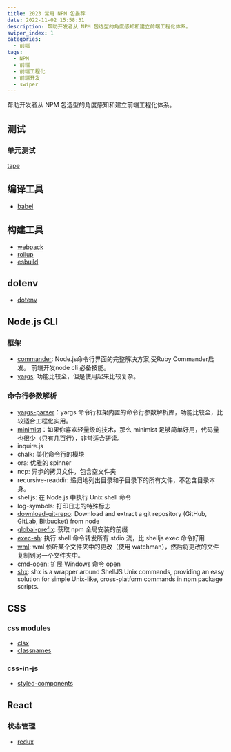 ```yaml
---
title: 2023 常用 NPM 包推荐
date: 2022-11-02 15:58:31
description: 帮助开发者从 NPM 包选型的角度感知和建立前端工程化体系。
swiper_index: 1
categories:
  - 前端
tags:
  - NPM
  - 前端
  - 前端工程化
  - 前端开发
  - swiper
---
```


帮助开发者从 NPM 包选型的角度感知和建立前端工程化体系。

<ins class="adsbygoogle" style="display:block; text-align:center;"  data-ad-layout="in-article" data-ad-format="fluid" data-ad-client="ca-pub-7962287588031867" data-ad-slot="2542544532"></ins><script> (adsbygoogle = window.adsbygoogle || []).push({});</script>

## 测试

### 单元测试

[tape][tape]

## 编译工具

- [babel][babel]

## 构建工具

- [webpack][webpack]
- [rollup][rollup]
- [esbuild][esbuild]

## dotenv

- [dotenv][dotenv]

##  Node.js CLI

### 框架

- [commander][commander]: Node.js命令行界面的完整解决方案,受Ruby Commander启发。 前端开发node cli 必备技能。
- [yargs][yargs]: 功能比较全，但是使用起来比较复杂。

### 命令行参数解析

- [yargs-parser][yargs-parser]：yargs 命令行框架内置的命令行参数解析库，功能比较全，比较适合工程化实用。
- [minimist][minimist]：如果你喜欢轻量级的技术，那么 minimist 足够简单好用，代码量也很少（只有几百行），非常适合研读。
- inquire.js
- chalk: 美化命令行的模块
- ora: 优雅的 spinner
- ncp: 异步的拷贝文件，包含空文件夹
- recursive-readdir: 递归地列出目录和子目录下的所有文件，不包含目录本身。
- shelljs: 在 Node.js 中执行 Unix shell 命令
- log-symbols: 打印日志的特殊标志
- [download-git-repo](https://www.npmjs.com/package/download-git-repo): Download and extract a git repository (GitHub, GitLab, Bitbucket) from node
- [global-prefix](https://www.npmjs.com/package/global-prefix): 获取 npm 全局安装的前缀
- [exec-sh](https://www.npmjs.com/package/exec-sh): 执行 shell 命令转发所有 stdio 流，比 shelljs exec 命令好用
- [wml](https://www.npmjs.com/package/wml): wml 侦听某个文件夹中的更改（使用 watchman），然后将更改的文件复制到另一个文件夹中。
- [cmd-open](https://blog.ihaiu.com/cmd-open/): 扩展 Windows 命令 open
- [shx](https://github.com/shelljs/shx): shx is a wrapper around ShellJS Unix commands, providing an easy solution for simple Unix-like, cross-platform commands in npm package scripts.

## CSS

### css modules

- [clsx][clsx]
- [classnames][classnames]

### css-in-js

- [styled-components][styled-components]

## React

### 状态管理

- [redux][redux]

[babel]: https://www.npmjs.com/package/babel
[clsx]: https://www.npmjs.com/package/clsx
[classnames]: https://www.npmjs.com/package/classnames
[commander]: https://www.npmjs.com/package/commander
[dotenv]: https://www.npmjs.com/package/dotenv
[esbuild]: https://www.npmjs.com/package/esbuild
[minimist]: https://www.npmjs.com/package/minimist
[webpack]: https://www.npmjs.com/package/webpack
[redux]: https://www.npmjs.com/package/redux
[rollup]: https://www.npmjs.com/package/rollup
[styled-components]: https://www.npmjs.com/package/styled-components
[tape]: https://www.npmjs.com/package/tape
[yargs]: https://www.npmjs.com/package/yargs
[yargs-parser]: https://www.npmjs.com/package/yargs-parser
[nyc]: https://www.npmjs.com/package/nyc
